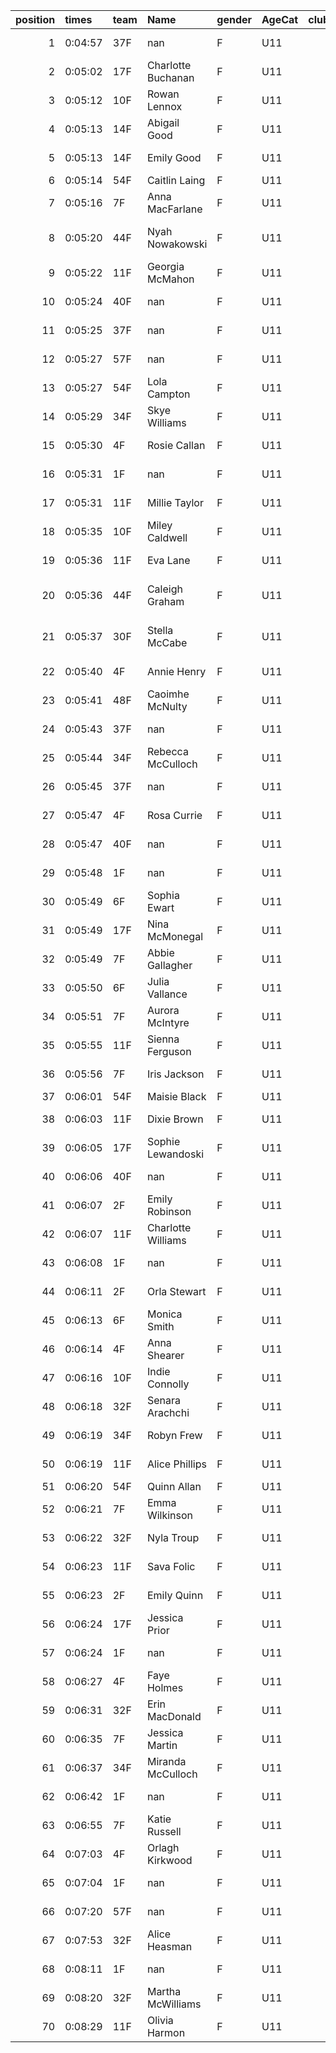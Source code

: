 |   position | times   | team   | Name               | gender   | AgeCat   |   clubnumber | Club name                  | Website                               |
|-----------:|:--------|:-------|:-------------------|:---------|:---------|-------------:|:---------------------------|:--------------------------------------|
|          1 | 0:04:57 | 37F    | nan                | F        | U11      |           37 | Law & District AAC         | http://www.lawaac.co.uk/              |
|          2 | 0:05:02 | 17F    | Charlotte Buchanan | F        | U11      |           17 | Calderglen Harriers        | http://www.calderglenharriers.org.uk/ |
|          3 | 0:05:12 | 10F    | Rowan Lennox       | F        | U11      |           10 | Shettleston Harriers       | http://shettlestonharriers.org.uk/    |
|          4 | 0:05:13 | 14F    | Abigail Good       | F        | U11      |           14 | Ayr Seaforth AC            | https://www.ayrseaforth.co.uk/        |
|          5 | 0:05:13 | 14F    | Emily Good         | F        | U11      |           14 | Ayr Seaforth AC            | https://www.ayrseaforth.co.uk/        |
|          6 | 0:05:14 | 54F    | Caitlin Laing      | F        | U11      |           54 | VP-Glasgow                 | https://www.vp-glasgow.com            |
|          7 | 0:05:16 | 7F     | Anna MacFarlane    | F        | U11      |            7 | Giffnock North AC          | https://www.giffnocknorth.co.uk/      |
|          8 | 0:05:20 | 44F    | Nyah Nowakowski    | F        | U11      |           44 | North Ayrshire AAC         | https://naathletics.co.uk/            |
|          9 | 0:05:22 | 11F    | Georgia McMahon    | F        | U11      |           11 | Airdrie Harriers           | http://airdrieharriers.org/           |
|         10 | 0:05:24 | 40F    | nan                | F        | U11      |           40 | Motherwell AC              | https://motherwellac.com/             |
|         11 | 0:05:25 | 37F    | nan                | F        | U11      |           37 | Law & District AAC         | http://www.lawaac.co.uk/              |
|         12 | 0:05:27 | 57F    | nan                | F        | U11      |           57 | Whitemoss AAC              | https://whitemossaac.co.uk/           |
|         13 | 0:05:27 | 54F    | Lola Campton       | F        | U11      |           54 | VP-Glasgow                 | https://www.vp-glasgow.com            |
|         14 | 0:05:29 | 34F    | Skye Williams      | F        | U11      |           34 | Kilbarchan AAC             | https://kilbarchanaac.org.uk/         |
|         15 | 0:05:30 | 4F     | Rosie Callan       | F        | U11      |            4 | Inverclyde AC              | https://www.inverclydeac.org/         |
|         16 | 0:05:31 | 1F     | nan                | F        | U11      |            1 | East Kilbride AC           | http://www.ekac.org.uk/               |
|         17 | 0:05:31 | 11F    | Millie Taylor      | F        | U11      |           11 | Airdrie Harriers           | http://airdrieharriers.org/           |
|         18 | 0:05:35 | 10F    | Miley Caldwell     | F        | U11      |           10 | Shettleston Harriers       | http://shettlestonharriers.org.uk/    |
|         19 | 0:05:36 | 11F    | Eva Lane           | F        | U11      |           11 | Airdrie Harriers           | http://airdrieharriers.org/           |
|         20 | 0:05:36 | 44F    | Caleigh Graham     | F        | U11      |           44 | North Ayrshire AAC         | https://naathletics.co.uk/            |
|         21 | 0:05:37 | 30F    | Stella McCabe      | F        | U11      |           30 | Greenock Glenpark Harriers | https://greenockglenparkharriers.com/ |
|         22 | 0:05:40 | 4F     | Annie Henry        | F        | U11      |            4 | Inverclyde AC              | https://www.inverclydeac.org/         |
|         23 | 0:05:41 | 48F    | Caoimhe McNulty    | F        | U11      |           48 | Springburn Harriers        | https://www.springburnharriers.co.uk/ |
|         24 | 0:05:43 | 37F    | nan                | F        | U11      |           37 | Law & District AAC         | http://www.lawaac.co.uk/              |
|         25 | 0:05:44 | 34F    | Rebecca McCulloch  | F        | U11      |           34 | Kilbarchan AAC             | https://kilbarchanaac.org.uk/         |
|         26 | 0:05:45 | 37F    | nan                | F        | U11      |           37 | Law & District AAC         | http://www.lawaac.co.uk/              |
|         27 | 0:05:47 | 4F     | Rosa Currie        | F        | U11      |            4 | Inverclyde AC              | https://www.inverclydeac.org/         |
|         28 | 0:05:47 | 40F    | nan                | F        | U11      |           40 | Motherwell AC              | https://motherwellac.com/             |
|         29 | 0:05:48 | 1F     | nan                | F        | U11      |            1 | East Kilbride AC           | http://www.ekac.org.uk/               |
|         30 | 0:05:49 | 6F     | Sophia Ewart       | F        | U11      |            6 | Cambuslang Harriers        | https://cambuslangharriers.org/       |
|         31 | 0:05:49 | 17F    | Nina McMonegal     | F        | U11      |           17 | Calderglen Harriers        | http://www.calderglenharriers.org.uk/ |
|         32 | 0:05:49 | 7F     | Abbie Gallagher    | F        | U11      |            7 | Giffnock North AC          | https://www.giffnocknorth.co.uk/      |
|         33 | 0:05:50 | 6F     | Julia Vallance     | F        | U11      |            6 | Cambuslang Harriers        | https://cambuslangharriers.org/       |
|         34 | 0:05:51 | 7F     | Aurora McIntyre    | F        | U11      |            7 | Giffnock North AC          | https://www.giffnocknorth.co.uk/      |
|         35 | 0:05:55 | 11F    | Sienna Ferguson    | F        | U11      |           11 | Airdrie Harriers           | http://airdrieharriers.org/           |
|         36 | 0:05:56 | 7F     | Iris Jackson       | F        | U11      |            7 | Giffnock North AC          | https://www.giffnocknorth.co.uk/      |
|         37 | 0:06:01 | 54F    | Maisie Black       | F        | U11      |           54 | VP-Glasgow                 | https://www.vp-glasgow.com            |
|         38 | 0:06:03 | 11F    | Dixie Brown        | F        | U11      |           11 | Airdrie Harriers           | http://airdrieharriers.org/           |
|         39 | 0:06:05 | 17F    | Sophie Lewandoski  | F        | U11      |           17 | Calderglen Harriers        | http://www.calderglenharriers.org.uk/ |
|         40 | 0:06:06 | 40F    | nan                | F        | U11      |           40 | Motherwell AC              | https://motherwellac.com/             |
|         41 | 0:06:07 | 2F     | Emily Robinson     | F        | U11      |            2 | Kilmarnock H&AC            | http://www.kilmarnockharriers.com/    |
|         42 | 0:06:07 | 11F    | Charlotte Williams | F        | U11      |           11 | Airdrie Harriers           | http://airdrieharriers.org/           |
|         43 | 0:06:08 | 1F     | nan                | F        | U11      |            1 | East Kilbride AC           | http://www.ekac.org.uk/               |
|         44 | 0:06:11 | 2F     | Orla Stewart       | F        | U11      |            2 | Kilmarnock H&AC            | http://www.kilmarnockharriers.com/    |
|         45 | 0:06:13 | 6F     | Monica Smith       | F        | U11      |            6 | Cambuslang Harriers        | https://cambuslangharriers.org/       |
|         46 | 0:06:14 | 4F     | Anna Shearer       | F        | U11      |            4 | Inverclyde AC              | https://www.inverclydeac.org/         |
|         47 | 0:06:16 | 10F    | Indie Connolly     | F        | U11      |           10 | Shettleston Harriers       | http://shettlestonharriers.org.uk/    |
|         48 | 0:06:18 | 32F    | Senara Arachchi    | F        | U11      |           32 | Helensburgh AAC            | https://www.helensburghaac.com/       |
|         49 | 0:06:19 | 34F    | Robyn Frew         | F        | U11      |           34 | Kilbarchan AAC             | https://kilbarchanaac.org.uk/         |
|         50 | 0:06:19 | 11F    | Alice Phillips     | F        | U11      |           11 | Airdrie Harriers           | http://airdrieharriers.org/           |
|         51 | 0:06:20 | 54F    | Quinn Allan        | F        | U11      |           54 | VP-Glasgow                 | https://www.vp-glasgow.com            |
|         52 | 0:06:21 | 7F     | Emma Wilkinson     | F        | U11      |            7 | Giffnock North AC          | https://www.giffnocknorth.co.uk/      |
|         53 | 0:06:22 | 32F    | Nyla Troup         | F        | U11      |           32 | Helensburgh AAC            | https://www.helensburghaac.com/       |
|         54 | 0:06:23 | 11F    | Sava Folic         | F        | U11      |           11 | Airdrie Harriers           | http://airdrieharriers.org/           |
|         55 | 0:06:23 | 2F     | Emily Quinn        | F        | U11      |            2 | Kilmarnock H&AC            | http://www.kilmarnockharriers.com/    |
|         56 | 0:06:24 | 17F    | Jessica Prior      | F        | U11      |           17 | Calderglen Harriers        | http://www.calderglenharriers.org.uk/ |
|         57 | 0:06:24 | 1F     | nan                | F        | U11      |            1 | East Kilbride AC           | http://www.ekac.org.uk/               |
|         58 | 0:06:27 | 4F     | Faye Holmes        | F        | U11      |            4 | Inverclyde AC              | https://www.inverclydeac.org/         |
|         59 | 0:06:31 | 32F    | Erin MacDonald     | F        | U11      |           32 | Helensburgh AAC            | https://www.helensburghaac.com/       |
|         60 | 0:06:35 | 7F     | Jessica Martin     | F        | U11      |            7 | Giffnock North AC          | https://www.giffnocknorth.co.uk/      |
|         61 | 0:06:37 | 34F    | Miranda McCulloch  | F        | U11      |           34 | Kilbarchan AAC             | https://kilbarchanaac.org.uk/         |
|         62 | 0:06:42 | 1F     | nan                | F        | U11      |            1 | East Kilbride AC           | http://www.ekac.org.uk/               |
|         63 | 0:06:55 | 7F     | Katie Russell      | F        | U11      |            7 | Giffnock North AC          | https://www.giffnocknorth.co.uk/      |
|         64 | 0:07:03 | 4F     | Orlagh Kirkwood    | F        | U11      |            4 | Inverclyde AC              | https://www.inverclydeac.org/         |
|         65 | 0:07:04 | 1F     | nan                | F        | U11      |            1 | East Kilbride AC           | http://www.ekac.org.uk/               |
|         66 | 0:07:20 | 57F    | nan                | F        | U11      |           57 | Whitemoss AAC              | https://whitemossaac.co.uk/           |
|         67 | 0:07:53 | 32F    | Alice Heasman      | F        | U11      |           32 | Helensburgh AAC            | https://www.helensburghaac.com/       |
|         68 | 0:08:11 | 1F     | nan                | F        | U11      |            1 | East Kilbride AC           | http://www.ekac.org.uk/               |
|         69 | 0:08:20 | 32F    | Martha McWilliams  | F        | U11      |           32 | Helensburgh AAC            | https://www.helensburghaac.com/       |
|         70 | 0:08:29 | 11F    | Olivia Harmon      | F        | U11      |           11 | Airdrie Harriers           | http://airdrieharriers.org/           |